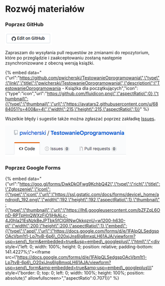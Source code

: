 # Rozwój materiałów

### Poprzez GitHub

![](.gitbook/assets/editodgithub.PNG)

Zapraszam do wysyłania pull requestów ze zmianami do repozytorium, które po przeglądzie i zaakceptowaniu zostaną następnie zsynchronizowane z obecną wersją książki.

{% embed data="{\"url\":\"https://github.com/pwicherski/TestowanieOprogramowania\",\"type\":\"link\",\"title\":\"pwicherski/TestowanieOprogramowania\",\"description\":\"TestowanieOprogramowania - Książka dla początkujących\",\"icon\":{\"type\":\"icon\",\"url\":\"https://github.com/fluidicon.png\",\"aspectRatio\":0},\"thumbnail\":{\"type\":\"thumbnail\",\"url\":\"https://avatars2.githubusercontent.com/u/6884051?s=400&v=4\",\"width\":215,\"height\":215,\"aspectRatio\":1}}" %}

Wszelkie błędy i sugestie także można zgłaszać poprzez zakładkę [Issues](https://github.com/pwicherski/TestowanieOprogramowania/issues)**.**

![](.gitbook/assets/screen-shot-2018-07-16-at-17.23.59.png)

### Poprzez Google Forms

{% embed data="{\"url\":\"https://goo.gl/forms/DwkDkOFwg9KchbQ42\",\"type\":\"rich\",\"title\":\"Zgłoszenie\",\"icon\":{\"type\":\"icon\",\"url\":\"https://ssl.gstatic.com/docs/forms/device\_home/android\_192.png\",\"width\":192,\"height\":192,\"aspectRatio\":1},\"thumbnail\":{\"type\":\"thumbnail\",\"url\":\"https://lh6.googleusercontent.com/bZFZqL6OnD-RPTpHnQWXzFjO1jHkALc-4J0hIa21EsNzkBeJPTbk5fClGRNwOkkqznU=w1200-h630-p\",\"width\":200,\"height\":200,\"aspectRatio\":1},\"embed\":{\"type\":\"app\",\"url\":\"https://docs.google.com/forms/d/e/1FAIpQLSedgspOAcVbm1t1-Lp7tvB-6p6\_O20xjJns6lg8mxqLH61AJA/viewform?usp=send\_form&embedded=true&usp=embed\_googleplus\",\"html\":\"<div style=\\\"left: 0; width: 100%; height: 0; position: relative; padding-bottom: 141.4227%;\\\"><iframe src=\\\"https://docs.google.com/forms/d/e/1FAIpQLSedgspOAcVbm1t1-Lp7tvB-6p6\_O20xjJns6lg8mxqLH61AJA/viewform?usp=send\_form&amp;embedded=true&amp;usp=embed\_googleplus\\\" style=\\\"border: 0; top: 0; left: 0; width: 100%; height: 100%; position: absolute;\\\" allowfullscreen></iframe></div>\",\"aspectRatio\":0.7071}}" %}

